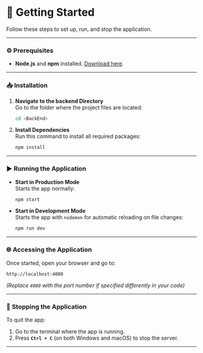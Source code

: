 # 🚀 **Getting Started**

Follow these steps to set up, run, and stop the application.

---

### ⚙️ **Prerequisites**
- **Node.js** and **npm** installed. [Download here](https://nodejs.org/).

---

### 📥 **Installation**

1. **Navigate to the backend Directory**  
   Go to the folder where the project files are located:
   ```bash
   cd <BackEnd>
   ```

2. **Install Dependencies**  
   Run this command to install all required packages:
   ```bash
   npm install
   ```

---

### ▶️ **Running the Application**

- **Start in Production Mode**  
   Starts the app normally:
   ```bash
   npm start
   ```

- **Start in Development Mode**  
   Starts the app with `nodemon` for automatic reloading on file changes:
   ```bash
   npm run dev
   ```

---

### 🌐 **Accessing the Application**
Once started, open your browser and go to:
```
http://localhost:4000
```
*(Replace `4000` with the port number if specified differently in your code)*

---

### 🛑 **Stopping the Application**
To quit the app:
1. Go to the terminal where the app is running.
2. Press **`Ctrl + C`** (on both Windows and macOS) to stop the server.

---